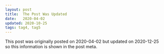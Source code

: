 ```yaml
---
layout: post
title:  The Post Was Updated
date:   2020-04-02
updated: 2020-10-25
tags: tag4, tag5
---
```

This post was originally posted on 2020-04-02 but updated on 2020-12-25 so this information is shown in the post meta.